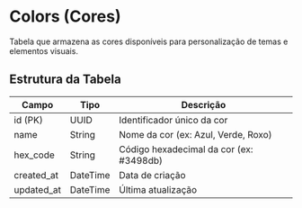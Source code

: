 # Colors (Cores)

Tabela que armazena as cores disponíveis para personalização de temas e elementos visuais.

## Estrutura da Tabela

| Campo       | Tipo      | Descrição |
|------------|----------|-----------|
| id (PK)    | UUID     | Identificador único da cor |
| name       | String   | Nome da cor (ex: Azul, Verde, Roxo) |
| hex_code   | String   | Código hexadecimal da cor (ex: #3498db) |
| created_at | DateTime | Data de criação |
| updated_at | DateTime | Última atualização |
